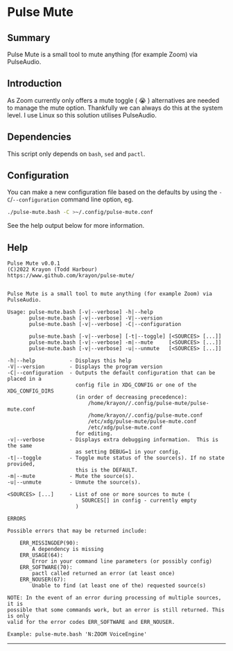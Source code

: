 # Pulse Mute

## Summary

Pulse Mute is a small tool to mute anything (for example Zoom) via PulseAudio.

## Introduction

As Zoom currently only offers a mute toggle ( :sob: ) alternatives are needed to
manage the mute option. Thankfully we can always do this at the system level. I
use Linux so this solution utilises PulseAudio.

## Dependencies

This script only depends on `bash`, `sed` and `pactl`.

## Configuration

You can make a new configuration file based on the defaults by using the
`-C`/`--configuration` command line option, eg.

```bash
./pulse-mute.bash -C >~/.config/pulse-mute.conf
```

See the help output below for more information.

## Help

```
Pulse Mute v0.0.1
(C)2022 Krayon (Todd Harbour)
https://www.github.com/krayon/pulse-mute/


Pulse Mute is a small tool to mute anything (for example Zoom) via PulseAudio.

Usage: pulse-mute.bash [-v|--verbose] -h|--help
       pulse-mute.bash [-v|--verbose] -V|--version
       pulse-mute.bash [-v|--verbose] -C|--configuration

       pulse-mute.bash [-v|--verbose] [-t|--toggle] [<SOURCES> [...]]
       pulse-mute.bash [-v|--verbose] -m|--mute     [<SOURCES> [...]]
       pulse-mute.bash [-v|--verbose] -u|--unmute   [<SOURCES> [...]]

-h|--help           - Displays this help
-V|--version        - Displays the program version
-C|--configuration  - Outputs the default configuration that can be placed in a
                      config file in XDG_CONFIG or one of the XDG_CONFIG_DIRS
                      (in order of decreasing precedence):
                          /home/krayon//.config/pulse-mute/pulse-mute.conf
                          /home/krayon//.config/pulse-mute.conf
                          /etc/xdg/pulse-mute/pulse-mute.conf
                          /etc/xdg/pulse-mute.conf
                      for editing.
-v|--verbose        - Displays extra debugging information.  This is the same
                      as setting DEBUG=1 in your config.
-t|--toggle         - Toggle mute status of the source(s). If no state provided,
                      this is the DEFAULT.
-m|--mute           - Mute the source(s).
-u|--unmute         - Unmute the source(s).

<SOURCES> [...]     - List of one or more sources to mute (
                        SOURCES[] in config - currently empty
                      )

ERRORS

Possible errors that may be returned include:

    ERR_MISSINGDEP(90):
        A dependency is missing
    ERR_USAGE(64):
        Error in your command line parameters (or possibly config)
    ERR_SOFTWARE(70):
        pactl called returned an error (at least once)
    ERR_NOUSER(67):
        Unable to find (at least one of the) requested source(s)

NOTE: In the event of an error during processing of multiple sources, it is
possible that some commands work, but an error is still returned. This is only
valid for the error codes ERR_SOFTWARE and ERR_NOUSER.

Example: pulse-mute.bash 'N:ZOOM VoiceEngine'
```

----
[//]: # ( vim: set ts=4 sw=4 et cindent tw=80 ai si syn=markdown ft=markdown: )
